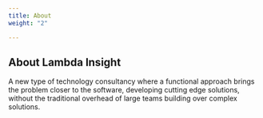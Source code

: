 ```yaml
---
title: About
weight: "2"

---
```

## About Lambda Insight

A new type of technology consultancy where a functional approach brings the problem closer to the software, developing cutting edge solutions, without the traditional overhead of large teams building over complex solutions.